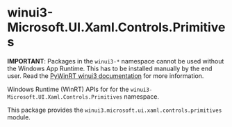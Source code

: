 <!-- warning: Please don't edit this file. It was automatically generated. -->

# winui3-Microsoft.UI.Xaml.Controls.Primitives

**IMPORTANT**: Packages in the `winui3-*` namespace cannot be used without the
Windows App Runtime. This has to be installed manually by the end user. Read the
[PyWinRT winui3 documentation](https://pywinrt.readthedocs.io/en/latest/api/winui3/index.html)
for more information.

Windows Runtime (WinRT) APIs for for the `winui3-Microsoft.UI.Xaml.Controls.Primitives` namespace.

This package provides the `winui3.microsoft.ui.xaml.controls.primitives` module.
